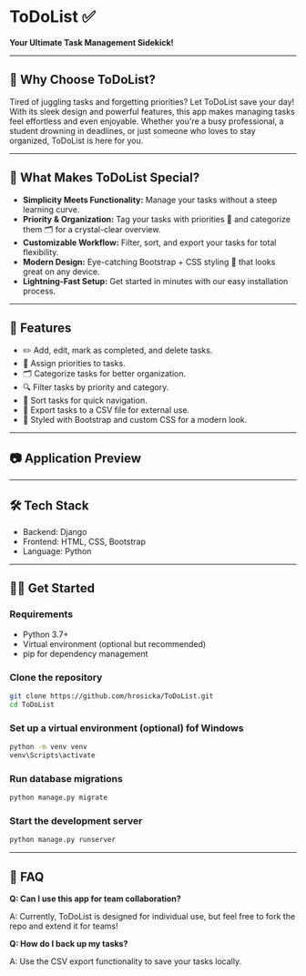 # ToDoList ✅
**Your Ultimate Task Management Sidekick!**

---

## 🚀 Why Choose ToDoList?
Tired of juggling tasks and forgetting priorities? Let ToDoList save your day!
With its sleek design and powerful features, this app makes managing tasks feel effortless and even enjoyable.
Whether you're a busy professional, a student drowning in deadlines, or just someone who loves to stay organized, ToDoList is here for you.

---

## 🤩 What Makes ToDoList Special?
- **Simplicity Meets Functionality:** Manage your tasks without a steep learning curve.
- **Priority & Organization:** Tag your tasks with priorities 🔖 and categorize them 🗂️ for a crystal-clear overview.
- **Customizable Workflow:** Filter, sort, and export your tasks for total flexibility.
- **Modern Design:** Eye-catching Bootstrap + CSS styling 🎨 that looks great on any device.
- **Lightning-Fast Setup:** Get started in minutes with our easy installation process.

---

## 🌟 Features
- ✏️ Add, edit, mark as completed, and delete tasks.
- 🔖 Assign priorities to tasks.
- 🗂️ Categorize tasks for better organization.
- 🔍 Filter tasks by priority and category.
- 🔄 Sort tasks for quick navigation.
- 📂 Export tasks to a CSV file for external use.
- 🎨 Styled with Bootstrap and custom CSS for a modern look.

---


## 📷 Application Preview

---


## 🛠️ Tech Stack
- Backend: Django
- Frontend: HTML, CSS, Bootstrap
- Language: Python

---

## 🏃‍♂️ Get Started

### Requirements
- Python 3.7+
- Virtual environment (optional but recommended)
- pip for dependency management

### Clone the repository

```bash
git clone https://github.com/hrosicka/ToDoList.git
cd ToDoList
```

### Set up a virtual environment (optional) fof Windows

```bash
python -m venv venv
venv\Scripts\activate
```

### Run database migrations

```bash
python manage.py migrate
```

### Start the development server

```bash
python manage.py runserver
```

---

## 🤔 FAQ
**Q: Can I use this app for team collaboration?**

A: Currently, ToDoList is designed for individual use, but feel free to fork the repo and extend it for teams!

**Q: How do I back up my tasks?**

A: Use the CSV export functionality to save your tasks locally.




